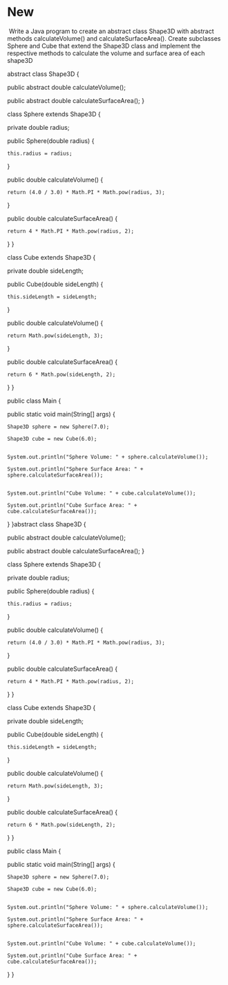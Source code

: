 # New
  Write a Java program to create an abstract class Shape3D with abstract methods calculateVolume() and calculateSurfaceArea(). Create subclasses Sphere and Cube that extend the Shape3D class and implement the respective methods to calculate the volume and surface area of each shape3D



abstract class Shape3D {
  
  public abstract double calculateVolume();

  public abstract double calculateSurfaceArea();
} 


class Sphere extends Shape3D {
  
  private double radius;

  
  public Sphere(double radius) {
    
    this.radius = radius;
  }

  
  
  public double calculateVolume() {
    
    return (4.0 / 3.0) * Math.PI * Math.pow(radius, 3);
  }

  
 
  public double calculateSurfaceArea() {
    
    return 4 * Math.PI * Math.pow(radius, 2);
  }
}

class Cube extends Shape3D {
  
  private double sideLength;


  public Cube(double sideLength) {
    
    this.sideLength = sideLength;
  }

 
  
  public double calculateVolume() {
    
    return Math.pow(sideLength, 3);
  }

 
  
  public double calculateSurfaceArea() {
    
    return 6 * Math.pow(sideLength, 2);
  }
} 

public class Main {
  
  public static void main(String[] args) {
    
    Shape3D sphere = new Sphere(7.0);
    
    Shape3D cube = new Cube(6.0);

   
    System.out.println("Sphere Volume: " + sphere.calculateVolume());
   
    System.out.println("Sphere Surface Area: " + sphere.calculateSurfaceArea());

    
    System.out.println("Cube Volume: " + cube.calculateVolume());
   
    System.out.println("Cube Surface Area: " + cube.calculateSurfaceArea());
  }
}abstract class Shape3D {
  
  public abstract double calculateVolume();

  public abstract double calculateSurfaceArea();
} 


class Sphere extends Shape3D {
  
  private double radius;

  
  public Sphere(double radius) {
    
    this.radius = radius;
  }

  
  
  public double calculateVolume() {
    
    return (4.0 / 3.0) * Math.PI * Math.pow(radius, 3);
  }

  
 
  public double calculateSurfaceArea() {
    
    return 4 * Math.PI * Math.pow(radius, 2);
  }
}

class Cube extends Shape3D {
  
  private double sideLength;


  public Cube(double sideLength) {
    
    this.sideLength = sideLength;
  }

 
  
  public double calculateVolume() {
    
    return Math.pow(sideLength, 3);
  }

 
  
  public double calculateSurfaceArea() {
    
    return 6 * Math.pow(sideLength, 2);
  }
} 

public class Main {
  
  public static void main(String[] args) {
    
    Shape3D sphere = new Sphere(7.0);
    
    Shape3D cube = new Cube(6.0);

   
    System.out.println("Sphere Volume: " + sphere.calculateVolume());
   
    System.out.println("Sphere Surface Area: " + sphere.calculateSurfaceArea());

    
    System.out.println("Cube Volume: " + cube.calculateVolume());
   
    System.out.println("Cube Surface Area: " + cube.calculateSurfaceArea());
  }
}

  
